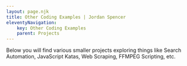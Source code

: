 ```yaml
---
layout: page.njk
title: Other Coding Examples | Jordan Spencer
eleventyNavigation:
    key: Other Coding Examples
    parent: Projects
---
```


Below you will find various smaller projects exploring things like Search Automation, JavaScript Katas, Web Scraping, FFMPEG Scripting, etc.
